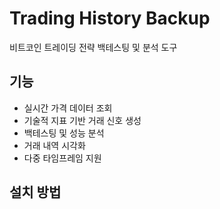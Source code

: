 # Trading History Backup

비트코인 트레이딩 전략 백테스팅 및 분석 도구

## 기능
- 실시간 가격 데이터 조회
- 기술적 지표 기반 거래 신호 생성
- 백테스팅 및 성능 분석
- 거래 내역 시각화
- 다중 타임프레임 지원

## 설치 방법
